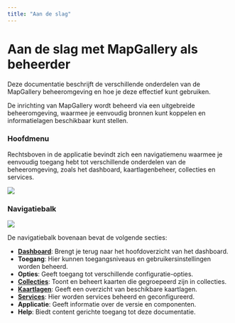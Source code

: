```yaml
---
title: "Aan de slag"
---
```


# Aan de slag met MapGallery als beheerder

Deze documentatie beschrijft de verschillende onderdelen van de MapGallery beheeromgeving en hoe je deze effectief kunt
gebruiken.

De inrichting van MapGallery wordt beheerd via een uitgebreide beheeromgeving, waarmee je eenvoudig bronnen kunt
koppelen en informatielagen beschikbaar kunt stellen.

### Hoofdmenu

Rechtsboven in de applicatie bevindt zich een navigatiemenu waarmee je eenvoudig toegang hebt tot verschillende
onderdelen van de beheeromgeving, zoals het dashboard, kaartlagenbeheer, collecties en services.

![](/assets/img/admin-main-menu.png)

### Navigatiebalk

![](/assets/img/admin-header.png)

De navigatiebalk bovenaan bevat de volgende secties:

- **[Dashboard](dashboard/)**: Brengt je terug naar het hoofdoverzicht van het dashboard.
- **Toegang**: Hier kunnen toegangsniveaus en gebruikersinstellingen worden beheerd.
- **Opties**: Geeft toegang tot verschillende configuratie-opties.
- **[Collecties](collections/)**: Toont en beheert kaarten die gegroepeerd zijn in collecties.
- **[Kaartlagen](layers/)**: Geeft een overzicht van beschikbare kaartlagen.
- **[Services](services/)**: Hier worden services beheerd en geconfigureerd.
- **Applicatie**: Geeft informatie over de versie en componenten.
- **Help**: Biedt content gerichte toegang tot deze documentatie.

